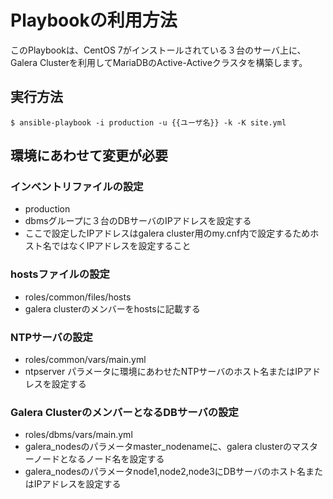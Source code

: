 # Playbookの利用方法
このPlaybookは、CentOS 7がインストールされている３台のサーバ上に、Galera Clusterを利用してMariaDBのActive-Activeクラスタを構築します。

## 実行方法

    $ ansible-playbook -i production -u {{ユーザ名}} -k -K site.yml

## 環境にあわせて変更が必要
### インベントリファイルの設定
- production
- dbmsグループに３台のDBサーバのIPアドレスを設定する
- ここで設定したIPアドレスはgalera cluster用のmy.cnf内で設定するためホスト名ではなくIPアドレスを設定すること

### hostsファイルの設定
- roles/common/files/hosts
- galera clusterのメンバーをhostsに記載する

### NTPサーバの設定
- roles/common/vars/main.yml
- ntpserver パラメータに環境にあわせたNTPサーバのホスト名またはIPアドレスを設定する

### Galera ClusterのメンバーとなるDBサーバの設定
- roles/dbms/vars/main.yml
- galera_nodesのパラメータmaster_nodenameに、galera clusterのマスターノードとなるノード名を設定する
- galera_nodesのパラメータnode1,node2,node3にDBサーバのホスト名またはIPアドレスを設定する